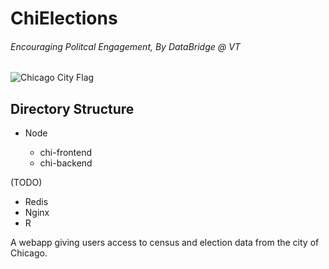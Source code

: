 # ChiElections

###### Encouraging Politcal Engagement, By DataBridge @ VT

![Chicago City Flag](https://upload.wikimedia.org/wikipedia/commons/thumb/9/9b/Flag_of_Chicago%2C_Illinois.svg/1280px-Flag_of_Chicago%2C_Illinois.svg.png)

## Directory Structure

- Node

  - chi-frontend
  - chi-backend

(TODO)

- Redis
- Nginx
- R

A webapp giving users access to census and election data from the city of Chicago.
